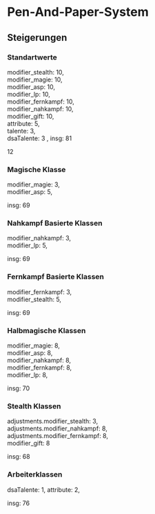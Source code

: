 # Pen-And-Paper-System
## Steigerungen
### Standartwerte
modifier_stealth: 10,  
modifier_magie: 10,  
modifier_asp: 10,  
modifier_lp: 10,  
modifier_fernkampf: 10,  
modifier_nahkampf: 10,  
modifier_gift: 10,  
attribute: 5,  
talente: 3,  
dsaTalente: 3 , 
insg: 81  

12
### Magische Klasse

modifier_magie: 3,  
modifier_asp: 5,  
 
insg: 69

### Nahkampf Basierte Klassen
modifier_nahkampf: 3,  
modifier_lp: 5,  

insg: 69

### Fernkampf Basierte Klassen
modifier_fernkampf: 3,  
modifier_stealth: 5,  

insg: 69

### Halbmagische Klassen
modifier_magie: 8,  
modifier_asp: 8,  
modifier_nahkampf: 8,  
modifier_fernkampf: 8,  
modifier_lp: 8,  

insg: 70

### Stealth Klassen
adjustments.modifier_stealth: 3,  
adjustments.modifier_nahkampf: 8,  
adjustments.modifier_fernkampf: 8,  
modifier_gift: 8  

insg: 68

### Arbeiterklassen
dsaTalente: 1,
attribute: 2,

insg: 76